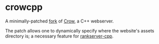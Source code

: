 # crowcpp

A minimally-patched [fork](https://github.com/goromal/Crow) of [Crow](https://github.com/CrowCpp/Crow), a C++ webserver.

The patch allows one to dynamically specify where the website's assets directory is; a necessary feature for [rankserver-cpp](./rankserver-cpp.md).

